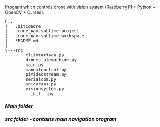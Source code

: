 Program which controls drone with vision system (Raspberry PI + Python + OpenCV + Curses).

<pre>
F:.
|   .gitignore
|   drone_nav.sublime-project
|   drone_nav.sublime-workspace
|   README.md
|
\---src
        cliinterface.py
        dronestatemachine.py
        main.py
        manualcontrol.py
        pivideostream.py
        serialcom.py
        unicurses.py
        visionsystem.py
        __init__.py
</pre>

### *Main folder*

### *src folder - contains main navigation program*



